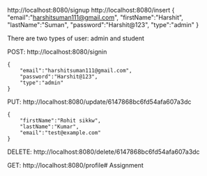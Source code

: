 http://localhost:8080/signup
http://localhost:8080/insert
    {
        "email":"harshitsuman111@gmail.com",
        "firstName":"Harshit",
        "lastName":"Suman",
        "password":"Harshit@123",
        "type":"admin"
    }

There are two types of user: admin and student

POST: http://localhost:8080/signin

    {
        "email":"harshitsuman111@gmail.com",
        "password":"Harshit@123",
        "type":"admin"
    }

PUT: http://localhost:8080/update/6147868bc6fd54afa607a3dc

    {
        "firstName":"Rohit sikkw",
        "lastName":"Kumar",
        "email":"test@example.com"
    }

DELETE: http://localhost:8080/delete/6147868bc6fd54afa607a3dc

GET: http://localhost:8080/profile# Assignment
